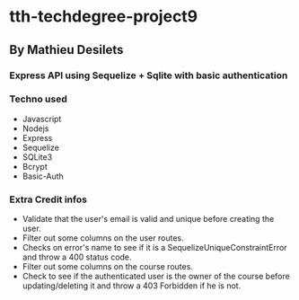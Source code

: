 # tth-techdegree-project9
## By Mathieu Desilets

### Express API using Sequelize + Sqlite with basic authentication

### Techno used
- Javascript
- Nodejs
- Express
- Sequelize
- SQLite3
- Bcrypt
- Basic-Auth

### Extra Credit infos

- Validate that the user's email is valid and unique before creating the user.
- Filter out some columns on the user routes.
- Checks on error's name to see if it is a SequelizeUniqueConstraintError and throw a 400 status code.
- Filter out some columns on the course routes.
- Check to see if the authenticated user is the owner of the course before updating/deleting it and throw a 403 Forbidden if he is not.